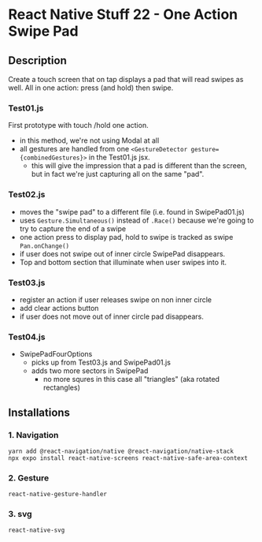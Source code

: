 # React Native Stuff 22 - One Action Swipe Pad

## Description

Create a touch screen that on tap displays a pad that will read swipes as well. All in one action: press (and hold) then swipe.

### Test01.js

First prototype with touch /hold one action.

- in this method, we're not using Modal at all
- all gestures are handled from one `<GestureDetector gesture={combinedGestures}>` in the Test01.js jsx.
  - this will give the impression that a pad is different than the screen, but in fact we're just capturing all on the same "pad".

### Test02.js

- moves the "swipe pad" to a different file (i.e. found in SwipePad01.js)
- uses `Gesture.Simultaneous()` instead of `.Race()` because we're going to try to capture the end of a swipe
- one action press to display pad, hold to swipe is tracked as swipe `Pan.onChange()`
- if user does not swipe out of inner circle SwipePad disappears.
- Top and bottom section that illuminate when user swipes into it.

### Test03.js

- register an action if user releases swipe on non inner circle
- add clear actions button
- if user does not move out of inner circle pad disappears.

### Test04.js

- SwipePadFourOptions
  - picks up from Test03.js and SwipePad01.js
  - adds two more sectors in SwipePad
    - no more squres in this case all "triangles" (aka rotated rectangles)

## Installations

### 1. Navigation

```
yarn add @react-navigation/native @react-navigation/native-stack
npx expo install react-native-screens react-native-safe-area-context
```

### 2. Gesture

`react-native-gesture-handler`

### 3. svg

`react-native-svg`
